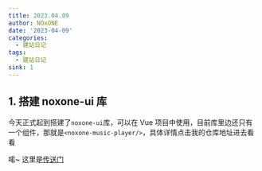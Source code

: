 ```yaml
---
title: 2023.04.09
author: NOxONE
date: '2023-04-09'
categories:
  - 建站日记
tags:
  - 建站日记
sink: 1
---
```


## 1. 搭建 noxone-ui 库

今天正式起到搭建了`noxone-ui`库，可以在 Vue 项目中使用，目前库里边还只有一个组件，那就是`<noxone-music-player/>`，具体详情点击我的仓库地址进去看看

喏~ 这里是[传送门](https://github.com/Dragon-chen777/noxone-ui)
